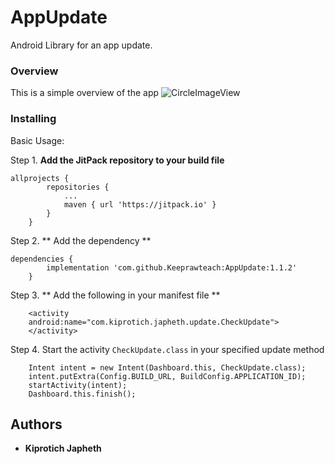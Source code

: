 # AppUpdate

Android Library for an app update.

### Overview
This is a simple overview of the app
![CircleImageView](https://github.com/Keeprawteach/Profile-Image/blob/master/app/screenshots/device-2020-01-04-114349.png)
 
### Installing

Basic Usage:

Step 1. **Add the JitPack repository to your build file**

```
allprojects {
		repositories {
			...
			maven { url 'https://jitpack.io' }
		}
	}
```

Step 2. ** Add the dependency **

```
dependencies {
	    implementation 'com.github.Keeprawteach:AppUpdate:1.1.2'
	}
```

Step 3. ** Add the following in your manifest file **
 
```
    <activity 
    android:name="com.kiprotich.japheth.update.CheckUpdate">
    </activity>
```

Step 4. Start the activity `CheckUpdate.class` in your specified update method

```
    Intent intent = new Intent(Dashboard.this, CheckUpdate.class);
    intent.putExtra(Config.BUILD_URL, BuildConfig.APPLICATION_ID);
    startActivity(intent);
    Dashboard.this.finish();
```
 
 

## Authors

* **Kiprotich Japheth**
 


